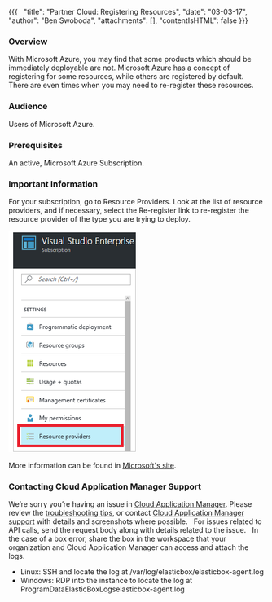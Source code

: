 {{{
  "title": "Partner Cloud: Registering Resources",
  "date": "03-03-17",
  "author": "Ben Swoboda",
  "attachments": [],
  "contentIsHTML": false
}}}

### Overview


With Microsoft Azure, you may find that some products which should be immediately deployable are not. Microsoft Azure has a concept of registering for some resources, while others are registered by default. There are even times when you may need to re-register these resources. 
 


### Audience
Users of Microsoft Azure.


### Prerequisites

An active, Microsoft Azure Subscription.


### Important Information

For your subscription, go to Resource Providers. Look at the list of resource providers, and if necessary, select the Re-register link to re-register the resource provider of the type you are trying to deploy.

![Microsoft Azure Resource Provider](../../images/cloud-application-manager/CINT_Azure_Register_Resource_Provider.png)


More information can be found in [Microsoft's site](https://docs.microsoft.com/en-us/azure/azure-resource-manager/resource-manager-supported-services).

### Contacting Cloud Application Manager Support



We’re sorry you’re having an issue in [Cloud Application Manager](https://www.ctl.io/cloud-application-manager/). Please review the [troubleshooting tips](../Troubleshooting/troubleshooting-tips.md), or contact [Cloud Application Manager support](mailto:cloudsupport@centurylink.com) with details and screenshots where possible.
 
For issues related to API calls, send the request body along with details related to the issue.
 
In the case of a box error, share the box in the workspace that your organization and Cloud Application Manager can access and attach the logs.
* Linux: SSH and locate the log at /var/log/elasticbox/elasticbox-agent.log
* Windows: RDP into the instance to locate the log at ProgramDataElasticBoxLogselasticbox-agent.log


